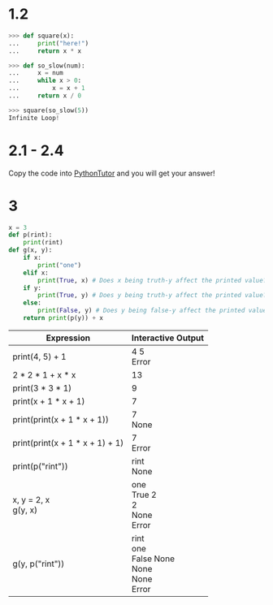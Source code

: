# 1.2
```python
>>> def square(x):
...     print("here!")
...     return x * x

>>> def so_slow(num):
...     x = num
...     while x > 0:
...         x = x + 1
...     return x / 0

>>> square(so_slow(5))
Infinite Loop!
```

# 2.1 - 2.4
Copy the code into [PythonTutor](https://pythontutor.com/composingprograms.html#mode=edit) and you will get your answer!

# 3
```python
x = 3
def p(rint):
    print(rint)
def g(x, y):
    if x:
        print("one")
    elif x:
        print(True, x) # Does x being truth-y affect the printed value?
    if y:
        print(True, y) # Does y being truth-y affect the printed value?
    else:
        print(False, y) # Does y being false-y affect the printed value?
    return print(p(y)) + x
```
| Expression | Interactive Output |
|--|--|
| print(4, 5) + 1 | 4 5 <br> Error |
| 2 * 2 * 1 + x * x | 13 |
| print(3 * 3 * 1) | 9 |
| print(x + 1 * x + 1) | 7 |
| print(print(x + 1 * x + 1)) | 7 <br> None |
| print(print(x + 1 * x + 1) + 1) | 7 <br> Error |
| print(p("rint")) | rint <br> None |
| x, y = 2, x <br> g(y, x) | one <br> True 2 <br> 2 <br> None <br> Error|
| g(y, p("rint")) | rint <br> one <br> False None <br> None <br> None <br> Error|